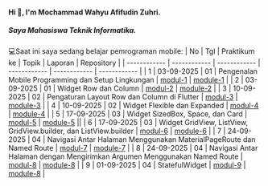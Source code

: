 #### Hi 👋, I'm Mochammad Wahyu Afifudin Zuhri. 
##### Saya Mahasiswa Teknik Informatika.

💻Saat ini saya sedang belajar pemrograman mobile:
| No  | Tgl  | Praktikum ke  | Topik  | Laporan | Repository |
| ------------ | ------------ | ------------ | ------------ | ------------ | ------------ | 
|  1 | 03-09-2025  | 01  | Pengenalan Mobile Programming dan Setup Lingkungan  | [modul-1](https://docs.google.com/document/d/1aVRJTNYvTpJY1oBlYQX1pxzbSQFfJ98n/edit?usp=sharing&ouid=104944616880503288967&rtpof=true&sd=true "Modul-1") | [module-1](https://github.com/afifdnz/mobile-practicum-module-1 "program-module-1") |
|  2 | 03-09-2025  | 01  | Widget Row dan Column  | [modul-2](https://drive.google.com/file/d/1dNiOXGEjN2okjy5jZKwLnRnzejAlS0DY/view?usp=sharing "Modul-2") | [module-2](https://github.com/afifdnz/mobile-practicum-module-2 "program-module-2") |
|  3 | 10-09-2025  | 02  | Pengaturan Layout Row dan Column di Flutter  | [modul-3](https://drive.google.com/file/d/1PG5svCmdgUNcDbBr_iRXP8Yn7EnVSPk-/view?usp=sharing "Modul-3") | [module-3](https://github.com/afifdnz/mobile-practicum-module-3 "program-module-3") |
|  4 | 10-09-2025  | 02  | Widget Flexible dan Expanded | [modul-4](https://drive.google.com/file/d/1O4u3BhrZqfH0L-oA_QR5_iUNkSWPLp7R/view?usp=sharing "Modul-4") | [module-4](https://github.com/afifdnz/mobile-practicum-module-4 "program-module-4") |
|  5 | 17-09-2025  | 03  | Widget SizedBox, Space, dan Card | [modul-5](https://drive.google.com/file/d/1R_hvyBNicenhJsbIAQB1OPqSTscnSZ4l/view?usp=sharing "Modul-5") | [module-5](https://github.com/afifdnz/mobile-practicum-module-5 "program-module-5") ||
|  6 | 17-09-2025  | 03  | Widget GridView, ListView, GridView.builder, dan ListView.builder | [modul-6](https://drive.google.com/file/d/14aD7JJU9ghwqoeK4nSCayYfSsvtwiEBr/view?usp=sharing "Modul-6") | [module-6](https://github.com/afifdnz/mobile-practicum-6 "program-module-6") |
|  7 | 24-09-2025  | 04  | Navigasi Antar Halaman Menggunakan MaterialPageRoute dan Named Route | [modul-7](https://drive.google.com/file/d/1a-nUSCE1EhSdOA6l0plDH6Y6TxqUPriH/view?usp=sharing "Modul-7") | [module-7](https://github.com/afifdnz/mobile-practicum-module-7 "program-module-7") |
|  8 | 24-09-2025  | 04  | Navigasi Antar Halaman dengan Mengirimkan Argumen Menggunakan Named Route | [modul-8](https://drive.google.com/file/d/11uRc50KfkA6bR7XhNbk-uhkAoUnxf4qt/view?usp=sharing "Modul-8") | [module-8](https://github.com/afifdnz/mobile-practicum-module-8 "program-module-8") |
|  9 | 01-09-2025  | 04  | StatefulWidget | [modul-9](https://drive.google.com/file/d/1J8XamWaI2tCURb86niPWA3TDEGqv3z0o/view?usp=sharing "Modul-9") | [module-8](https://github.com/afifdnz/mobile-practicum-module-9 "program-module-9") |
